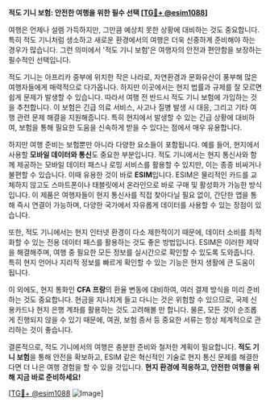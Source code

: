 **적도 기니 보험: 안전한 여행을 위한 필수 선택 [[TG💪+ @esim1088](https://t.me/s/esim1088)]**

여행은 언제나 설렘 가득하지만, 그만큼 예상치 못한 상황에 대비하는 것도 중요합니다. 특히 적도 기니처럼 생소하고 새로운 환경에서의 여행은 더욱 신중하게 준비해야 하는 경우가 많습니다. 그런 의미에서 '적도 기니 보험'은 여행자의 안전과 편안함을 보장하는 필수적인 선택입니다.

적도 기니는 아프리카 중부에 위치한 작은 나라로, 자연환경과 문화유산이 풍부해 많은 여행자들에게 매력적으로 다가옵니다. 하지만 이곳에서는 현지 법률과 규제를 잘 모르면 쉽게 문제가 발생할 수 있습니다. 따라서 여행 전 반드시 적도 기니 보험에 가입하는 것을 추천합니다. 이 보험은 긴급 의료 서비스, 사고나 질병 발생 시 대응, 그리고 기타 여행 관련 문제 해결을 지원해줍니다. 특히 현지에서 발생할 수 있는 긴급 상황에 대비하여, 보험을 통해 필요한 도움을 신속하게 받을 수 있다는 점에서 매우 유용합니다.

하지만 여행 준비는 보험뿐만 아니라 다양한 요소들이 포함됩니다. 예를 들어, 현지에서 사용할 **모바일 데이터와 통신**도 중요한 부분입니다. 적도 기니에서는 현지 통신사와 함께 제공하는 모바일 데이터 패스나 로밍 서비스를 활용할 수 있지만, 이는 종종 비싸거나 불편할 수 있습니다. 이때 유용한 것이 바로 **ESIM**입니다. ESIM은 물리적인 카드를 교체하지 않고도 스마트폰이나 태블릿에서 온라인으로 바로 구매 및 활성화가 가능한 방식입니다. 이 제품은 여행자들이 현지 통신사를 직접 찾아다닐 필요 없이, 간단한 앱을 통해 즉시 연결이 가능하며, 다양한 국가에서 자유롭게 데이터를 사용할 수 있는 장점이 있습니다.

또한, 적도 기니에서는 현지 인터넷 환경이 다소 제한적이기 때문에, 데이터 소비를 최적화할 수 있는 전용 데이터 패스를 활용하는 것도 좋은 방법입니다. ESIM은 이러한 제약을 해결해주며, 여행 중 필요한 모든 정보를 실시간으로 확인할 수 있도록 도와줍니다. 특히 현지 언어나 지리적 정보를 빠르게 확인할 수 있는 기능은 현지 생활에 큰 도움이 됩니다.

이 외에도, 현지 통화인 **CFA 프랑**의 환율 변동에 대비하여, 여러 결제 방식을 미리 준비하는 것도 중요합니다. 현금을 지나치게 들고 다니는 것은 위험할 수 있으므로, 국제 신용카드나 현지 은행 계좌를 활용하는 것도 고려해볼 만 합니다. 물론, 모든 것이 순조롭게 진행되지 않을 수 있기 때문에, 여권, 보험 증서 등 중요한 서류는 항상 체계적으로 관리하는 것이 좋습니다.

결론적으로, 적도 기니에서의 여행은 충분한 준비와 철저한 계획이 필요합니다. **적도 기니 보험**을 통해 안전을 확보하고, ESIM 같은 혁신적인 기술로 현지 통신 문제를 해결한다면 더 나은 여행 경험을 할 수 있을 것입니다. **현지 환경에 적응하고, 안전한 여행을 위해 지금 바로 준비하세요!** 

[[TG💪+ @esim1088](https://t.me/s/esim1088) ![Image](https://i.postimg.cc/Y0z9fWf4/image.png)]